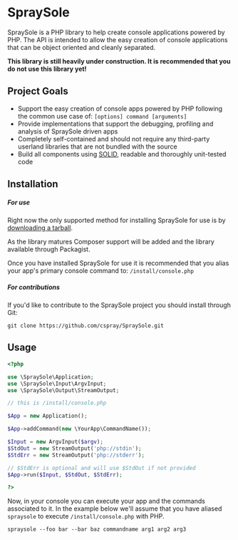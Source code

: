 # SpraySole

SpraySole is a PHP library to help create console applications powered by PHP. The API is intended to allow the easy creation of console applications that can be object oriented and cleanly separated.

**This library is still heavily under construction. It is recommended that you do not use this library yet!**

## Project Goals

- Support the easy creation of console apps powered by PHP following the common use case of: `[options] command [arguments]`
- Provide implementations that support the debugging, profiling and analysis of SpraySole driven apps
- Completely self-contained and should not require any third-party userland libraries that are not bundled with the source
- Build all components using [SOLID][solid], readable and thoroughly unit-tested code

## Installation

##### For use

Right now the only supported method for installing SpraySole for use is by [downloading a tarball][spraysoledownload].

As the library matures Composer support will be added and the library available through Packagist.

Once you have installed SpraySole for use it is recommended that you alias your app's primary console command to: `/install/console.php`

##### For contributions

If you'd like to contribute to the SpraySole project you should install through Git:

```plain
git clone https://github.com/cspray/SpraySole.git
````

## Usage

```php
<?php

use \SpraySole\Application;
use \SpraySole\Input\ArgvInput;
use \SpraySole\Output\StreamOutput;

// this is /install/console.php

$App = new Application();

$App->addCommand(new \YourApp\CommandName());

$Input = new ArgvInput($argv);
$StdOut = new StreamOutput('php://stdin');
$StdErr = new StreamOutput('php://stderr');

// $StdErr is optional and will use $StdOut if not provided
$App->run($Input, $StdOut, $StdErr);

?>
```

Now, in your console you can execute your app and the commands associated to it. In the example below we'll assume that you have aliased `spraysole` to execute `/install/console.php` with PHP.

```
spraysole --foo bar --bar baz commandname arg1 arg2 arg3
```

[solid]: http://en.wikipedia.org/wiki/SOLID_(object-oriented_design) "S.O.L.I.D."
[spraysoledownload]: https://github.com/cspray/SpraySole/download "SpraySole Download"

